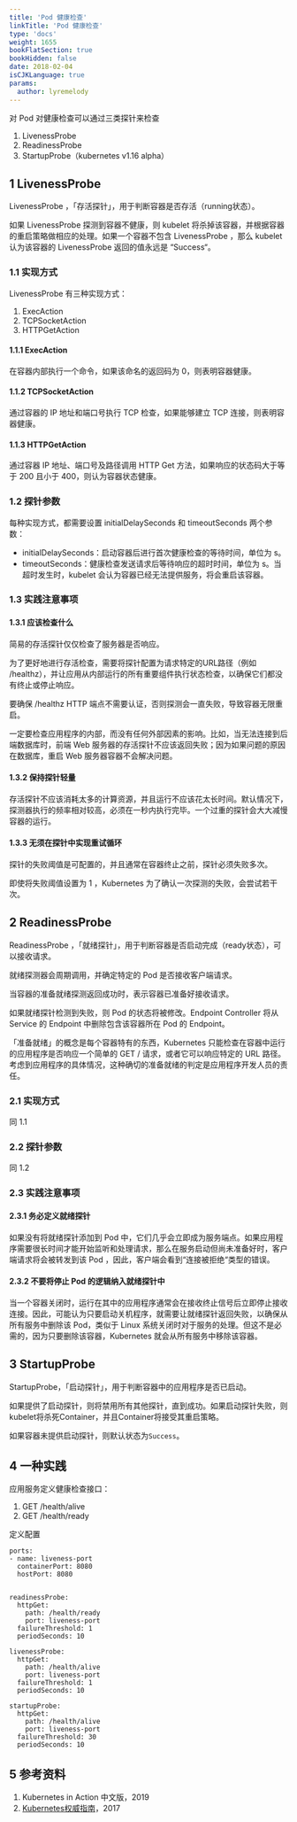 ```yaml
---
title: 'Pod 健康检查'
linkTitle: 'Pod 健康检查'
type: 'docs'
weight: 1655
bookFlatSection: true
bookHidden: false
date: 2018-02-04
isCJKLanguage: true
params:
  author: lyremelody
---
```


对 Pod 对健康检查可以通过三类探针来检查

1. LivenessProbe
2. ReadinessProbe
3. StartupProbe（kubernetes v1.16 alpha）

## 1 LivenessProbe 

LivenessProbe ，「存活探针」，用于判断容器是否存活（running状态）。

如果 LivenessProbe 探测到容器不健康，则 kubelet 将杀掉该容器，并根据容器的重启策略做相应的处理。如果一个容器不包含 LivenessProbe ，那么 kubelet 认为该容器的 LivenessProbe 返回的值永远是 “Success“。

### 1.1 实现方式

LivenessProbe 有三种实现方式：

1. ExecAction
2. TCPSocketAction
3. HTTPGetAction

#### 1.1.1 ExecAction

在容器内部执行一个命令，如果该命名的返回码为 0，则表明容器健康。

#### 1.1.2 TCPSocketAction

通过容器的 IP 地址和端口号执行 TCP 检查，如果能够建立 TCP 连接，则表明容器健康。

#### 1.1.3 HTTPGetAction

通过容器 IP 地址、端口号及路径调用 HTTP Get 方法，如果响应的状态码大于等于 200 且小于 400，则认为容器状态健康。

### 1.2 探针参数

每种实现方式，都需要设置 initialDelaySeconds 和 timeoutSeconds 两个参数：

* initialDelaySeconds：启动容器后进行首次健康检查的等待时间，单位为 s。
* timeoutSeconds：健康检查发送请求后等待响应的超时时间，单位为 s。当超时发生时，kubelet 会认为容器已经无法提供服务，将会重启该容器。

### 1.3 实践注意事项

#### 1.3.1 应该检查什么

简易的存活探针仅仅检查了服务器是否响应。

为了更好地进行存活检查，需要将探针配置为请求特定的URL路径（例如 /healthz），并让应用从内部运行的所有重要组件执行状态检查，以确保它们都没有终止或停止响应。

要确保 /healthz HTTP 端点不需要认证，否则探测会一直失败，导致容器无限重启。

一定要检查应用程序的内部，而没有任何外部因素的影响。比如，当无法连接到后端数据库时，前端 Web 服务器的存活探针不应该返回失败；因为如果问题的原因在数据库，重启 Web 服务器容器不会解决问题。

#### 1.3.2 保持探针轻量

存活探针不应该消耗太多的计算资源，并且运行不应该花太长时间。默认情况下，探测器执行的频率相对较高，必须在一秒内执行完毕。一个过重的探针会大大减慢容器的运行。

#### 1.3.3 无须在探针中实现重试循环

探针的失败阈值是可配置的，并且通常在容器终止之前，探针必须失败多次。

即使将失败阈值设置为 1 ，Kubernetes 为了确认一次探测的失败，会尝试若干次。

## 2 ReadinessProbe 

ReadinessProbe ，「就绪探针」，用于判断容器是否启动完成（ready状态），可以接收请求。

就绪探测器会周期调用，并确定特定的 Pod 是否接收客户端请求。

当容器的准备就绪探测返回成功时，表示容器已准备好接收请求。

如果就绪探针检测到失败，则 Pod 的状态将被修改。Endpoint Controller 将从 Service 的 Endpoint 中删除包含该容器所在 Pod 的 Endpoint。

「准备就绪」的概念是每个容器特有的东西，Kubernetes 只能检查在容器中运行的应用程序是否响应一个简单的 GET / 请求，或者它可以响应特定的 URL 路径。考虑到应用程序的具体情况，这种确切的准备就绪的判定是应用程序开发人员的责任。

### 2.1 实现方式

同 1.1

### 2.2 探针参数

同 1.2 

### 2.3 实践注意事项

#### 2.3.1 务必定义就绪探针

如果没有将就绪探针添加到 Pod 中，它们几乎会立即成为服务端点。如果应用程序需要很长时间才能开始监听和处理请求，那么在服务启动但尚未准备好时，客户端请求将会被转发到该 Pod ，因此，客户端会看到“连接被拒绝“类型的错误。

#### 2.3.2 不要将停止 Pod 的逻辑纳入就绪探针中

当一个容器关闭时，运行在其中的应用程序通常会在接收终止信号后立即停止接收连接。因此，可能认为只要启动关机程序，就需要让就绪探针返回失败，以确保从所有服务中删除该 Pod，类似于 Linux 系统关闭时对于服务的处理。但这不是必需的，因为只要删除该容器，Kubernetes 就会从所有服务中移除该容器。

## 3 StartupProbe

StartupProbe，「启动探针」，用于判断容器中的应用程序是否已启动。

如果提供了启动探针，则将禁用所有其他探针，直到成功。如果启动探针失败，则kubelet将杀死Container，并且Container将接受其重启策略。

如果容器未提供启动探针，则默认状态为`Success`。

## 4 一种实践

应用服务定义健康检查接口：

1. GET /health/alive
2. GET /health/ready

定义配置

```text
ports:
- name: liveness-port
  containerPort: 8080
  hostPort: 8080


readinessProbe:
  httpGet:
    path: /health/ready
    port: liveness-port
  failureThreshold: 1
  periodSeconds: 10

livenessProbe:
  httpGet:
    path: /health/alive
    port: liveness-port
  failureThreshold: 1
  periodSeconds: 10

startupProbe:
  httpGet:
    path: /health/alive
    port: liveness-port
  failureThreshold: 30
  periodSeconds: 10
```

## 5 参考资料

1. Kubernetes in Action 中文版，2019
2. [Kubernetes权威指南](https://book.douban.com/subject/27112874/)，2017



